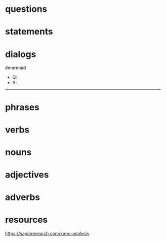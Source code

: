 # questions

# statements

# dialogs
#mermaid 

- Q:
- A:

---

# phrases

# verbs

# nouns

# adjectives

# adverbs

# resources
https://sapioresearch.com/kano-analysis